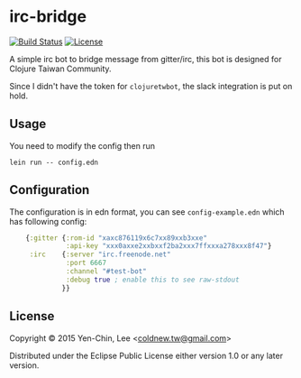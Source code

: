 # irc-bridge
[![Build Status](https://travis-ci.org/clojure-tw/irc-bridge.svg?branch=master)](https://travis-ci.org/clojure-tw/irc-bridge)
[![License](http://img.shields.io/badge/license-Eclipse-blue.svg?style=flat)](https://www.eclipse.org/legal/epl-v10.html)

A simple irc bot to bridge message from gitter/irc, this bot is designed for
Clojure Taiwan Community.

Since I didn't have the token for `clojuretwbot`, the slack integration is put
on hold.

## Usage

You need to modify the config then run

    lein run -- config.edn

## Configuration

The configuration is in edn format, you can see `config-example.edn` which has
following config:
```clojure
    {:gitter {:rom-id "xaxc876119x6c7xx89xxb3xxe"
              :api-key "xxx0axxe2xxbxxf2ba2xxx7ffxxxa278xxx8f47"}
     :irc    {:server "irc.freenode.net"
              :port 6667
              :channel "#test-bot"
              :debug true ; enable this to see raw-stdout
             }}
```
## License

Copyright © 2015 Yen-Chin, Lee <<coldnew.tw@gmail.com>>

Distributed under the Eclipse Public License either version 1.0 or any later version.
